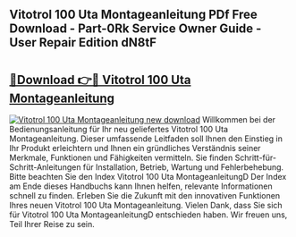## Vitotrol 100 Uta Montageanleitung PDf Free Download - Part-0Rk Service Owner Guide - User Repair Edition dN8tF

# <h2><a href="http://df7zjl.blite.top/?on=Vitotrol+100+Uta+Montageanleitung">🔗Download 👉🔴 Vitotrol 100 Uta Montageanleitung</a></h2>

[![Vitotrol 100 Uta Montageanleitung new download](https://i.imgur.com/lujVjoI.png)](http://df7zjl.blite.top/?on=Vitotrol+100+Uta+Montageanleitung)
Willkommen bei der Bedienungsanleitung für Ihr neu geliefertes Vitotrol 100 Uta Montageanleitung. Dieser umfassende Leitfaden soll Ihnen den Einstieg in Ihr Produkt erleichtern und Ihnen ein gründliches Verständnis seiner Merkmale, Funktionen und Fähigkeiten vermitteln. Sie finden Schritt-für-Schritt-Anleitungen für Installation, Betrieb, Wartung und Fehlerbehebung. Bitte beachten Sie den Index Vitotrol 100 Uta MontageanleitungD Der Index am Ende dieses Handbuchs kann Ihnen helfen, relevante Informationen schnell zu finden. Erleben Sie die Zukunft mit den innovativen Funktionen Ihres neuen Vitotrol 100 Uta Montageanleitung. Vielen Dank, dass Sie sich für Vitotrol 100 Uta MontageanleitungD entschieden haben. Wir freuen uns, Teil Ihrer Reise zu sein.
